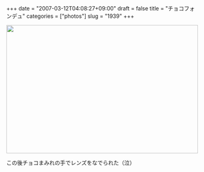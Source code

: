 +++
date = "2007-03-12T04:08:27+09:00"
draft = false
title = "チョコフォンデュ"
categories = ["photos"]
slug = "1939"
+++

<a href="http://www.flickr.com/photos/h-b-k-r/417828461/" title="Photo Sharing"><img src="http://farm1.static.flickr.com/187/417828461_f6658b7ff2.jpg" width="500" height="334"  /></a>
<div class="pinfo">この後チョコまみれの手でレンズをなでられた（泣）</div>
